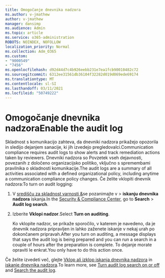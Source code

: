 ```yaml
---
title: Omogočanje dnevnika nadzora
ms.author: v-jmathew
author: v-jmathew
manager: dansimp
ms.audience: Admin
ms.topic: article
ms.service: o365-administration
ROBOTS: NOINDEX, NOFOLLOW
localization_priority: Normal
ms.collection: Adm_O365
ms.custom:
- "9000549"
- "7456"
ms.openlocfilehash: d92d44d7c4b926eebb231e7ea1fcb90010482c72
ms.sourcegitcommit: 6312ee31561db36104f32282d019d069ede69174
ms.translationtype: MT
ms.contentlocale: sl-SI
ms.lasthandoff: 03/11/2021
ms.locfileid: "50749222"
---
```

# <a name="enable-the-audit-log"></a><span data-ttu-id="699d0-102">Omogočanje dnevnika nadzora</span><span class="sxs-lookup"><span data-stu-id="699d0-102">Enable the audit log</span></span>

<span data-ttu-id="699d0-103">Skladnost s komunikacijo zahteva, da dnevniki nadzora prikažejo opozorila in sledijo dejanjem sanacije, ki jih izvedejo pregledovalci.</span><span class="sxs-lookup"><span data-stu-id="699d0-103">Communication compliance requires audit logs to show alerts and track remediation actions taken by reviewers.</span></span> <span data-ttu-id="699d0-104">Dnevniki nadzora so Povzetek vseh dejavnosti, povezanih z določeno organizacijsko politiko, vključno s spremembami pravilnika o skladnosti komunikacije.</span><span class="sxs-lookup"><span data-stu-id="699d0-104">The audit logs are a summary of all activities associated with a defined organizational policy, including anytime a communication compliance policy changes.</span></span> <span data-ttu-id="699d0-105">Če želite vklopiti dnevnik nadzora:</span><span class="sxs-lookup"><span data-stu-id="699d0-105">To turn on audit logging:</span></span>

1. <span data-ttu-id="699d0-106">V [središču za skladnost varnosti &](https://go.microsoft.com/fwlink/?linkid=2101341)se pozanimajte v   >  **iskanju dnevnika nadzora** iskanja.</span><span class="sxs-lookup"><span data-stu-id="699d0-106">In the [Security & Compliance Center](https://go.microsoft.com/fwlink/?linkid=2101341), go to **Search** > **Audit log search**.</span></span>
2. <span data-ttu-id="699d0-107">Izberite **Vklopi nadzor**.</span><span class="sxs-lookup"><span data-stu-id="699d0-107">Select **Turn on auditing**.</span></span>

    <span data-ttu-id="699d0-108">Ko vklopite nadzor, se prikaže sporočilo, v katerem je navedeno, da je dnevnik nadzora pripravljen in lahko zaženete iskanje v nekaj urah po dokončanem pripravah.</span><span class="sxs-lookup"><span data-stu-id="699d0-108">After you turn on auditing, a message displays that says the audit log is being prepared and you can run a search in a couple of hours after the preparation is complete.</span></span> <span data-ttu-id="699d0-109">To dejanje morate opraviti le enkrat.</span><span class="sxs-lookup"><span data-stu-id="699d0-109">You only have to do this action once.</span></span>

<span data-ttu-id="699d0-110">Če želite izvedeti več, glejte [Vklop ali izklop iskanja dnevnika nadzora](https://go.microsoft.com/fwlink/?linkid=2129077) in [iskanje dnevnika nadzora](https://go.microsoft.com/fwlink/?linkid=2123729).</span><span class="sxs-lookup"><span data-stu-id="699d0-110">To learn more, see [Turn audit log search on or off](https://go.microsoft.com/fwlink/?linkid=2129077) and [Search the audit log](https://go.microsoft.com/fwlink/?linkid=2123729).</span></span>
